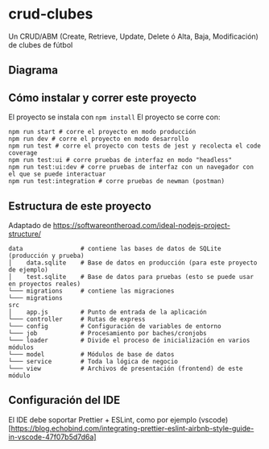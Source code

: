 # crud-clubes

Un CRUD/ABM (Create, Retrieve, Update, Delete ó Alta, Baja, Modificación) de clubes de fútbol

## Diagrama

## Cómo instalar y correr este proyecto

El proyecto se instala con `npm install`
El proyecto se corre con:

```
npm run start # corre el proyecto en modo producción
npm run dev # corre el proyecto en modo desarrollo
npm run test # corre el proyecto con tests de jest y recolecta el code coverage
npm run test:ui # corre pruebas de interfaz en modo "headless"
npm run test:ui:dev # corre pruebas de interfaz con un navegador con el que se puede interactuar
npm run test:integration # corre pruebas de newman (postman)
```

## Estructura de este proyecto

Adaptado de https://softwareontheroad.com/ideal-nodejs-project-structure/

```
data                # contiene las bases de datos de SQLite (producción y prueba)
│    data.sqlite    # Base de datos en producción (para este proyecto de ejemplo)
│    test.sqlite    # Base de datos para pruebas (esto se puede usar en proyectos reales)
└─── migrations     # contiene las migraciones
└─── migrations
src
│    app.js         # Punto de entrada de la aplicación
└─── controller     # Rutas de express
└─── config         # Configuración de variables de entorno
└─── job            # Procesamiento por baches/cronjobs
└─── loader         # Divide el proceso de inicialización en varios módulos
└─── model          # Módulos de base de datos
└─── service        # Toda la lógica de negocio
└─── view           # Archivos de presentación (frontend) de este módulo
```

## Configuración del IDE

El IDE debe soportar Prettier + ESLint, como por ejemplo (vscode)[https://blog.echobind.com/integrating-prettier-eslint-airbnb-style-guide-in-vscode-47f07b5d7d6a]
